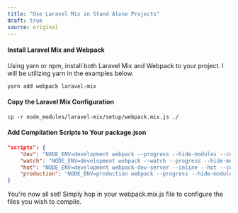 ```yaml
---
title: "Use Laravel Mix in Stand Alone Projects"
draft: true
source: original
---
```


#### Install Laravel Mix and Webpack
Using yarn or npm, install both Laravel Mix and Webpack to your project. I will be utilizing yarn in the examples below.

```
yarn add webpack laravel-mix
```

#### Copy the Laravel Mix Configuration

```
cp -r node_modules/laravel-mix/setup/webpack.mix.js ./
```

#### Add Compilation Scripts to Your package.json

```json
"scripts": {
    "dev": "NODE_ENV=development webpack --progress --hide-modules --config=node_modules/laravel-mix/setup/webpack.config.js",
    "watch": "NODE_ENV=development webpack --watch --progress --hide-modules --config=node_modules/laravel-mix/setup/webpack.config.js",
    "hot": "NODE_ENV=development webpack-dev-server --inline --hot --config=node_modules/laravel-mix/setup/webpack.config.js",
    "production": "NODE_ENV=production webpack --progress --hide-modules --config=node_modules/laravel-mix/setup/webpack.config.js"
}
```

You're now all set! Simply hop in your webpack.mix.js file to configure the files you wish to compile.